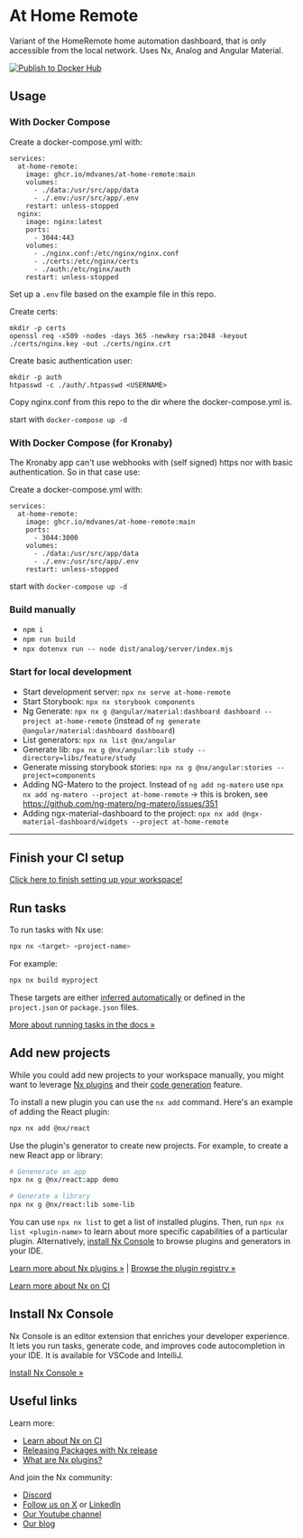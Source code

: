 # At Home Remote

Variant of the HomeRemote home automation dashboard, that is only accessible from the local network. Uses Nx, Analog and Angular Material.

[![Publish to Docker Hub](https://github.com/mdvanes/at-home-remote/actions/workflows/publish.yml/badge.svg?branch=qwik)](https://github.com/mdvanes/at-home-remote/actions/workflows/publish.yml)


## Usage

### With Docker Compose

Create a docker-compose.yml with:

```
services:
  at-home-remote:
    image: ghcr.io/mdvanes/at-home-remote:main
    volumes:
      - ./data:/usr/src/app/data
      - ./.env:/usr/src/app/.env
    restart: unless-stopped
  nginx:
    image: nginx:latest
    ports:
      - 3044:443
    volumes:
      - ./nginx.conf:/etc/nginx/nginx.conf
      - ./certs:/etc/nginx/certs
      - ./auth:/etc/nginx/auth
    restart: unless-stopped 
```

Set up a `.env` file based on the example file in this repo.

Create certs:

```
mkdir -p certs
openssl req -x509 -nodes -days 365 -newkey rsa:2048 -keyout ./certs/nginx.key -out ./certs/nginx.crt
```
Create basic authentication user:

```
mkdir -p auth
htpasswd -c ./auth/.htpasswd <USERNAME>
```

Copy nginx.conf from this repo to the dir where the docker-compose.yml is.

start with `docker-compose up -d`

### With Docker Compose (for Kronaby)

The Kronaby app can't use webhooks with (self signed) https nor with basic authentication. So in that case use:

Create a docker-compose.yml with:

```
services:
  at-home-remote:
    image: ghcr.io/mdvanes/at-home-remote:main
    ports:
      - 3044:3000
    volumes:
      - ./data:/usr/src/app/data
      - ./.env:/usr/src/app/.env
    restart: unless-stopped
```

start with `docker-compose up -d`

### Build manually

- `npm i`
- `npm run build`
- `npx dotenvx run -- node dist/analog/server/index.mjs`


### Start for local development

- Start development server: `npx nx serve at-home-remote`
- Start Storybook: `npx nx storybook components`
- Ng Generate: `npx nx g @angular/material:dashboard dashboard --project at-home-remote` (instead of `ng generate @angular/material:dashboard dashboard`)
- List generators: `npx nx list @nx/angular`
- Generate lib: `npx nx g @nx/angular:lib study --directory=libs/feature/study`
- Generate missing storybook stories: `npx nx g @nx/angular:stories --project=components`
- Adding NG-Matero to the project. Instead of `ng add ng-matero` use `npx nx add ng-matero --project at-home-remote` -> this is broken, see https://github.com/ng-matero/ng-matero/issues/351
- Adding ngx-material-dashboard to the project: `npx nx add @ngx-material-dashboard/widgets --project at-home-remote`

---

## Finish your CI setup

[Click here to finish setting up your workspace!](https://cloud.nx.app/connect/ZnZbFYBosI)


## Run tasks

To run tasks with Nx use:

```sh
npx nx <target> <project-name>
```

For example:

```sh
npx nx build myproject
```

These targets are either [inferred automatically](https://nx.dev/concepts/inferred-tasks?utm_source=nx_project&utm_medium=readme&utm_campaign=nx_projects) or defined in the `project.json` or `package.json` files.

[More about running tasks in the docs &raquo;](https://nx.dev/features/run-tasks?utm_source=nx_project&utm_medium=readme&utm_campaign=nx_projects)

## Add new projects

While you could add new projects to your workspace manually, you might want to leverage [Nx plugins](https://nx.dev/concepts/nx-plugins?utm_source=nx_project&utm_medium=readme&utm_campaign=nx_projects) and their [code generation](https://nx.dev/features/generate-code?utm_source=nx_project&utm_medium=readme&utm_campaign=nx_projects) feature.

To install a new plugin you can use the `nx add` command. Here's an example of adding the React plugin:
```sh
npx nx add @nx/react
```

Use the plugin's generator to create new projects. For example, to create a new React app or library:

```sh
# Genenerate an app
npx nx g @nx/react:app demo

# Generate a library
npx nx g @nx/react:lib some-lib
```

You can use `npx nx list` to get a list of installed plugins. Then, run `npx nx list <plugin-name>` to learn about more specific capabilities of a particular plugin. Alternatively, [install Nx Console](https://nx.dev/getting-started/editor-setup?utm_source=nx_project&utm_medium=readme&utm_campaign=nx_projects) to browse plugins and generators in your IDE.

[Learn more about Nx plugins &raquo;](https://nx.dev/concepts/nx-plugins?utm_source=nx_project&utm_medium=readme&utm_campaign=nx_projects) | [Browse the plugin registry &raquo;](https://nx.dev/plugin-registry?utm_source=nx_project&utm_medium=readme&utm_campaign=nx_projects)


[Learn more about Nx on CI](https://nx.dev/ci/intro/ci-with-nx#ready-get-started-with-your-provider?utm_source=nx_project&utm_medium=readme&utm_campaign=nx_projects)

## Install Nx Console

Nx Console is an editor extension that enriches your developer experience. It lets you run tasks, generate code, and improves code autocompletion in your IDE. It is available for VSCode and IntelliJ.

[Install Nx Console &raquo;](https://nx.dev/getting-started/editor-setup?utm_source=nx_project&utm_medium=readme&utm_campaign=nx_projects)

## Useful links

Learn more:

- [Learn about Nx on CI](https://nx.dev/ci/intro/ci-with-nx?utm_source=nx_project&utm_medium=readme&utm_campaign=nx_projects)
- [Releasing Packages with Nx release](https://nx.dev/features/manage-releases?utm_source=nx_project&utm_medium=readme&utm_campaign=nx_projects)
- [What are Nx plugins?](https://nx.dev/concepts/nx-plugins?utm_source=nx_project&utm_medium=readme&utm_campaign=nx_projects)

And join the Nx community:
- [Discord](https://go.nx.dev/community)
- [Follow us on X](https://twitter.com/nxdevtools) or [LinkedIn](https://www.linkedin.com/company/nrwl)
- [Our Youtube channel](https://www.youtube.com/@nxdevtools)
- [Our blog](https://nx.dev/blog?utm_source=nx_project&utm_medium=readme&utm_campaign=nx_projects)
